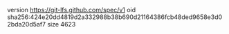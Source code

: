 version https://git-lfs.github.com/spec/v1
oid sha256:424e20dd4819d2a332988b38b690d21164386fcb48ded9658e3d02bda20d5af7
size 4623

